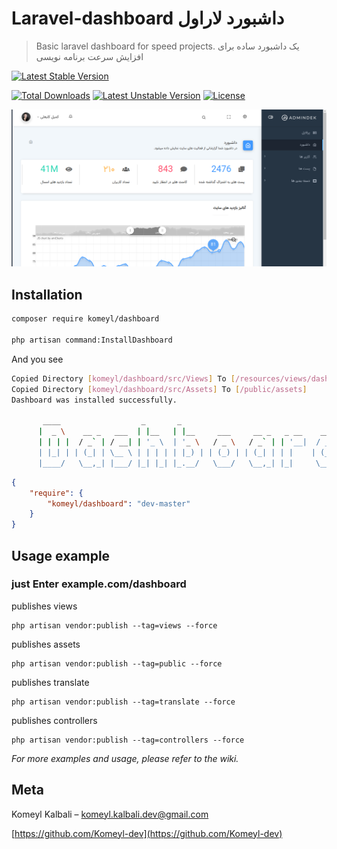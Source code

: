 # Laravel-dashboard                                داشبورد لاراول
>Basic laravel dashboard for speed projects.        یک داشبورد ساده برای افزایش سرعت برنامه نویسی

[![Latest Stable Version](https://img.shields.io/packagist/v/komeyl/dashboard)](https://packagist.org/packages/komeyl/dashboard)

[![Total Downloads](https://poser.pugx.org/komeyl/dashboard/downloads)](https://packagist.org/packages/komeyl/dashboard)
[![Latest Unstable Version](https://poser.pugx.org/komeyl/dashboard/v/unstable)](https://packagist.org/packages/komeyl/dashboard)
[![License](https://poser.pugx.org/komeyl/dashboard/license)](https://packagist.org/packages/komeyl/dashboard)



![](./header.png)

## Installation

```sh
composer require komeyl/dashboard

php artisan command:InstallDashboard

```
And you see

```sh
Copied Directory [komeyl/dashboard/src/Views] To [/resources/views/dashboard]
Copied Directory [komeyl/dashboard/src/Assets] To [/public/assets]
Dashboard was installed successfully.

       ____                  _       _                                  _
      |  _ \    __ _   ___  | |__   | |__     ___     __ _   _ __    __| |
      | | | |  / _` | / __| | '_ \  | '_ \   / _ \   / _` | | '__|  / _` |
      | |_| | | (_| | \__ \ | | | | | |_) | | (_) | | (_| | | |    | (_| |
      |____/   \__,_| |___/ |_| |_| |_.__/   \___/   \__,_| |_|     \__,_|

```

```json
{
    "require": {
        "komeyl/dashboard": "dev-master"
    }
}
```


## Usage example
### just Enter example.com/dashboard 

publishes views

```
php artisan vendor:publish --tag=views --force
```

publishes assets

```
php artisan vendor:publish --tag=public --force
```

publishes translate

```
php artisan vendor:publish --tag=translate --force
```

publishes controllers

```
php artisan vendor:publish --tag=controllers --force
```

_For more examples and usage, please refer to the wiki._


## Meta

Komeyl Kalbali  –  komeyl.kalbali.dev@gmail.com

[https://github.com/Komeyl-dev](https://github.com/Komeyl-dev)
